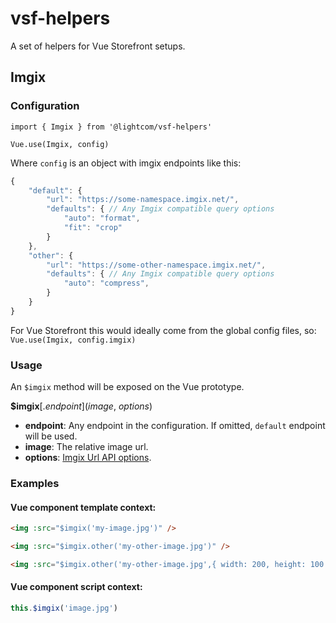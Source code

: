 # vsf-helpers
A set of helpers for Vue Storefront setups.

## Imgix
### Configuration
```
import { Imgix } from '@lightcom/vsf-helpers'

Vue.use(Imgix, config)
```

Where `config` is an object with imgix endpoints like this:
```js
{
    "default": {
        "url": "https://some-namespace.imgix.net/",
        "defaults": { // Any Imgix compatible query options
            "auto": "format",
            "fit": "crop"
        }
    },
    "other": {
        "url": "https://some-other-namespace.imgix.net/",
        "defaults": { // Any Imgix compatible query options
            "auto": "compress",
        }
    }
}
```

For Vue Storefront this would ideally come from the global config files, so: `Vue.use(Imgix, config.imgix)`

### Usage
An `$imgix` method will be exposed on the Vue prototype.

**$imgix**[.*endpoint*](*image*, *options*)
 - **endpoint**: Any endpoint in the configuration. If omitted, `default` endpoint will be used.
 - **image**: The relative image url.
 - **options**: [Imgix Url API options](https://docs.imgix.com/apis/url).

 
### Examples

#### Vue component template context:

```html
<img :src="$imgix('my-image.jpg')" />

<img :src="$imgix.other('my-other-image.jpg')" />

<img :src="$imgix.other('my-other-image.jpg',{ width: 200, height: 100 })" />
```

#### Vue component script context:
```js
this.$imgix('image.jpg')
```
